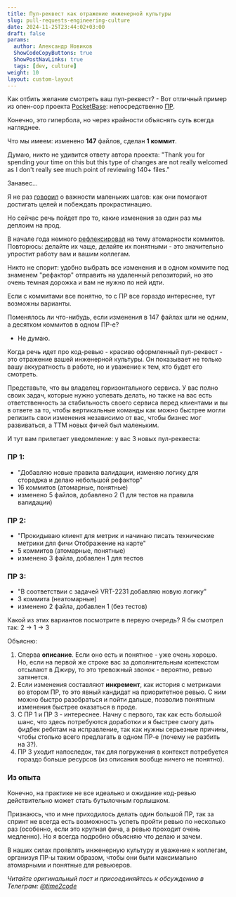 ```yaml
---
title: Пул-реквест как отражение инженерной культуры  
slug: pull-requests-engineering-culture                 
date: 2024-11-25T23:44:02+03:00
draft: false                                 
params:
  author: Александр Новиков                  
  ShowCodeCopyButtons: true
  ShowPostNavLinks: true
  tags: [dev, culture]         
weight: 10
layout: custom-layout                                   
---
```


Как отбить желание смотреть ваш пул-реквест? - Вот отличный пример из опен-сор проекта [PocketBase](https://github.com/pocketbase): непосредственно [ПР](https://github.com/pocketbase/pocketbase/pull/4158).

Конечно, это гипербола, но через крайности объяснять суть всегда нагляднее. 

Что мы имеем: изменено **147** файлов, сделан **1 коммит**. 

Думаю, никто не удивится ответу автора проекта: 
"Thank you for spending your time on this but this type of changes are not really welcomed as I don't really see much point of reviewing 140+ files."

Занавес... 

Я не раз [говорил](https://t.me/time2code/301) о важности маленьких шагов: как они помогают достигать целей и побеждать прокрастинацию. 

Но сейчас речь пойдет про то, какие изменения за один раз мы деплоим на прод.

В начале года немного [рефлексировал](https://github.com/novikov-ai/tdd-based-app/tree/main/docs/step_by_step#%D0%B2%D1%8B%D0%B2%D0%BE%D0%B4%D1%8B) на тему атомарности коммитов. Повторюсь: делайте их чаще, делайте их понятными - это значительно упростит работу вам и вашим коллегам. 

Никто не спорит: удобно выбрать все изменения и в одном коммите под знаменем "рефактор" отправить на удаленный репозиторий, но это очень темная дорожка и вам не нужно по ней идти. 

Если с коммитами все понятно, то с ПР все гораздо интереснее, тут возможны варианты. 

Поменялось ли что-нибудь, если изменения в 147 файлах шли не одним, а десятком коммитов в одном ПР-е? 

- Не думаю. 

Когда речь идет про код-ревью - красиво оформленный пул-реквест - это отражение вашей инженерной культуры. Он показывает не только вашу аккуратность в работе, но и уважение к тем, кто будет его смотреть. 

Представьте, что вы владелец горизонтального сервиса. У вас полно своих задач, которые нужно успевать делать, но также на вас есть ответственность за стабильность своего сервиса перед клиентами и вы в ответе за то, чтобы вертикальные команды как можно быстрее могли релизить свои изменения независимо от вас, чтобы бизнес мог развиваться, а TTM новых фичей был маленьким.

И тут вам прилетает уведомление: у вас 3 новых пул-реквеста:

### ПР 1: 
- "Добавляю новые правила валидации, изменяю логику для стораджа и делаю небольшой рефактор"
- 16 коммитов (атомарные, понятные)
- изменено 5 файлов, добавлено 2 (1 для тестов на правила валидации)

### ПР 2: 
- "Прокидываю клиент для метрик и начинаю писать технические метрики для фичи Отображение на карте"
- 5 коммитов (атомарные, понятные)
- изменено 3 файла, добавлен 1 для тестов

### ПР 3: 
- "В соответствии с задачей VRT-2231 добавляю новую логику"
- 3 коммита (неатомарные)
- изменено 2 файла, добавлен 1 (без тестов)

Какой из этих вариантов посмотрите в первую очередь? Я бы смотрел так:
2 -> 1 -> 3

Объясню:

1. Сперва **описание**. Если оно есть и понятное - уже очень хорошо. Но, если на первой же строке вас за дополнительным контекстом отсылают в Джиру, то это тревожный звонок - вероятно, ревью затянется. 
2. Если изменения составляют **инкремент**, как история с метриками во втором ПР, то это явный кандидат на приоритетное ревью. С ним можно быстро разобраться и пойти дальше, позволив понятным изменения быстрее оказаться в проде. 
3. С ПР 1 и ПР 3 - интереснее. Начну с первого, так как есть большой шанс, что здесь потребуются доработки и я быстрее смогу дать фидбек ребятам на исправление, так как нужны серьезные причины, чтобы столько всего предлагать в одном ПР-е (почему не разбить на 3?). 
4. ПР 3 уходит напоследок, так для погружения в контекст потребуется гораздо больше ресурсов (из описания вообще ничего не понятно). 

### Из опыта

Конечно, на практике не все идеально и ожидание код-ревью действительно может стать бутылочным горлышком. 

Признаюсь, что и мне приходилось делать один большой ПР, так за спринт не всегда есть возможность успеть пройти ревью по несколько раз (особенно, если это крупная фича, а ревью проходит очень медленно). Но я всегда подробно объясняю что делаю и зачем. 

В наших силах проявлять инженерную культуру и уважение к коллегам, организуя ПР-ы таким образом, чтобы они были максимально атомарными и понятные для ревьюеров. 

*Читайте оригинальный пост и присоединяйтесь к обсуждению в Телеграм: [@time2code](https://t.me/time2code/322)*